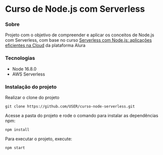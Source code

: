 # Curso de Node.js com Serverless

### Sobre

Projeto com o objetivo de compreender e aplicar os conceitos de Node.js com Serverless, com base no curso [Serverless com Node.js: aplicações eficientes na Cloud](https://www.alura.com.br/curso-online-serverless-node-js-aplicacoes-eficientes-cloud) da plataforma Alura

### Tecnologias

- Node 16.8.0
- AWS Serverless

### Instalação do projeto

Realizar o clone do projeto

    git clone https://github.com/USER/curso-node-serverless.git

Acesse a pasta do projeto e rode o comando para instalar as dependências npm:

    npm install

Para executar o projeto, execute:

    npm start